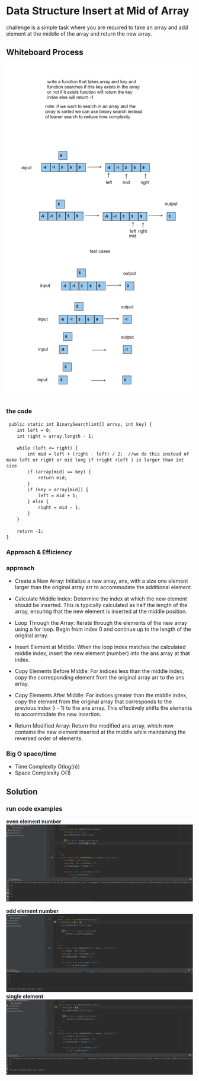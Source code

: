 # Data Structure Insert at Mid of Array
<!-- Description of the  -->
challenge is a simple task where you are required to take an array and add element at the middle of the array and return the new array. 
## Whiteboard Process
<!-- Embedded whiteboard image -->
![](../array-binary-search/assists/whiteBoard%20(2).png)

### the code
```
 public static int BinarySearch(int[] array, int key) {
    int left = 0;
    int right = array.length - 1;  

    while (left <= right) {
        int mid = left + (right - left) / 2;  //we do this instead of make left or right or mid long if (right +left ) is larger than int size 
        if (array[mid] == key) {
            return mid;
        }
        if (key > array[mid]) {
            left = mid + 1;
        } else {
            right = mid - 1;
        }
    }

    return -1;
}

```

### Approach & Efficiency
<!-- What approach did you take? Why? What is the Big O space/time for this approach? -->
### approach
* Create a New Array: Initialize a new array, ans, with a size one element larger than the original array arr to accommodate the additional element.

* Calculate Middle Index: Determine the index at which the new element should be inserted. This is typically calculated as half the length of the array, ensuring that the new element is inserted at the middle position.

* Loop Through the Array: Iterate through the elements of the new array using a for loop. Begin from index 0 and continue up to the length of the original array.

* Insert Element at Middle: When the loop index matches the calculated middle index, insert the new element (number) into the ans array at that index.

* Copy Elements Before Middle: For indices less than the middle index, copy the corresponding element from the original array arr to the ans array.

* Copy Elements After Middle: For indices greater than the middle index, copy the element from the original array that corresponds to the previous index (i - 1) to the ans array. This effectively shifts the elements to accommodate the new insertion.

* Return Modified Array: Return the modified ans array, which now contains the new element inserted at the middle while maintaining the reversed order of elements.

### Big O space/time
 * Time Complexity O(log(n))
*  Space Complexity O(1)
## Solution
<!-- Show how to run your code, and examples of it in action -->

### run code examples 
**even element number**
![](../array-insert-shift/assets/run1.png)

**odd element number**
![](../array-insert-shift/assets/run2.png)
**single element**
![](../array-insert-shift/assets/run3.png)